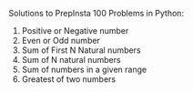 Solutions to PrepInsta 100 Problems in Python:
1. Positive or Negative number
2. Even or Odd number
3. Sum of First N Natural numbers
4. Sum of N natural numbers
5. Sum of numbers in a given range
6. Greatest of two numbers